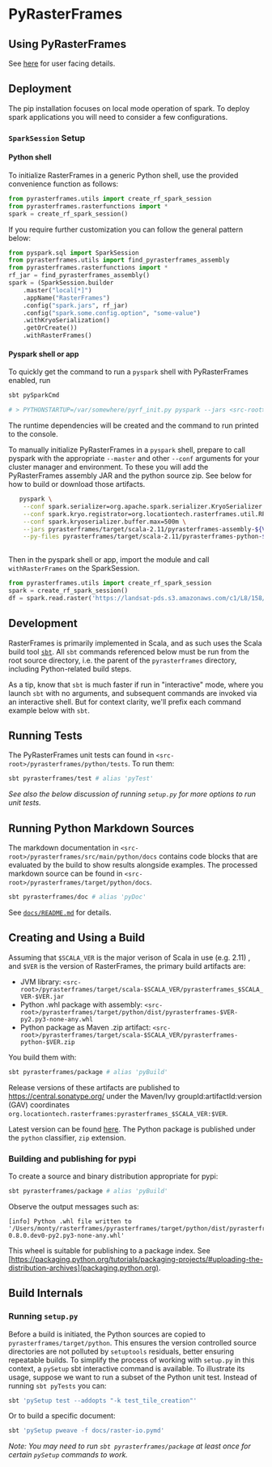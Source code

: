 # PyRasterFrames

## Using PyRasterFrames

See [here](src/main/python/README.md) for user facing details.

## Deployment

The pip installation focuses on local mode operation of spark. To deploy spark applications you will need to consider a few configurations.

### `SparkSession` Setup

#### Python shell


To initialize RasterFrames in a generic Python shell, use the provided convenience function as follows:

```python
from pyrasterframes.utils import create_rf_spark_session
from pyrasterframes.rasterfunctions import *
spark = create_rf_spark_session()
```

If you require further customization you can follow the general pattern below:

```python
from pyspark.sql import SparkSession
from pyrasterframes.utils import find_pyrasterframes_assembly
from pyrasterframes.rasterfunctions import *
rf_jar = find_pyrasterframes_assembly()
spark = (SparkSession.builder
    .master("local[*]")
    .appName("RasterFrames")
    .config("spark.jars", rf_jar)
    .config("spark.some.config.option", "some-value")
    .withKryoSerialization()
    .getOrCreate())
    .withRasterFrames()
```

#### Pyspark shell or app

To quickly get the command to run a `pyspark` shell with PyRasterFrames enabled, run

```bash
sbt pySparkCmd

# > PYTHONSTARTUP=/var/somewhere/pyrf_init.py pyspark --jars <src-root>/pyrasterframes/target/scala-2.11/pyrasterframes-assembly-${VERSION}.jar --py-files <src-root>/pyrasterframes/target/scala-2.11/pyrasterframes-python-${VERSION}.zip
```

The runtime dependencies will be created and the command to run printed to the console.

To manually initialize PyRasterFrames in a `pyspark` shell, prepare to call pyspark with the appropriate `--master` and other `--conf` arguments for your cluster manager and environment. To these you will add the PyRasterFrames assembly JAR and the python source zip. See below for how to build or download those artifacts.

```bash
   pyspark \
    --conf spark.serializer=org.apache.spark.serializer.KryoSerializer \
    --conf spark.kryo.registrator=org.locationtech.rasterframes.util.RFKryoRegistrator \
    --conf spark.kryoserializer.buffer.max=500m \
    --jars pyrasterframes/target/scala-2.11/pyrasterframes-assembly-${VERSION}.jar \
    --py-files pyrasterframes/target/scala-2.11/pyrasterframes-python-${VERSION}.zip
   
```

Then in the pyspark shell or app, import the module and call `withRasterFrames` on the SparkSession.

```python
from pyrasterframes.utils import create_rf_spark_session
spark = create_rf_spark_session()
df = spark.read.raster('https://landsat-pds.s3.amazonaws.com/c1/L8/158/072/LC08_L1TP_158072_20180515_20180604_01_T1/LC08_L1TP_158072_20180515_20180604_01_T1_B5.TIF')
```

## Development

RasterFrames is primarily implemented in Scala, and as such uses the Scala build tool [`sbt`](https://www.scala-sbt.org/).
All `sbt` commands referenced below must be run from the root source directory, i.e. the parent of the `pyrasterframes`
directory, including Python-related build steps.

As a tip, know that `sbt` is much faster if run in "interactive" mode, where you launch `sbt` with no arguments,
and subsequent commands are invoked via an interactive shell. But for context clarity, we'll prefix each command
example below with `sbt`.


## Running Tests

The PyRasterFrames unit tests can found in `<src-root>/pyrasterframes/python/tests`. To run them:

```bash
sbt pyrasterframes/test # alias 'pyTest'
```

*See also the below discussion of running `setup.py` for more options to run unit tests.*

## Running Python Markdown Sources

The markdown documentation in `<src-root>/pyrasterframes/src/main/python/docs` contains code blocks that are evaluated by the build to show results alongside examples. The processed markdown source can be found in `<src-root>/pyrasterframes/target/python/docs`.  

```bash
sbt pyrasterframes/doc # alias 'pyDoc'
```

See [`docs/README.md`](../docs/README.md) for details.


## Creating and Using a Build

Assuming that `$SCALA_VER` is the major verison of Scala in use (e.g. 2.11) , and `$VER` is the version of RasterFrames, 
the primary build artifacts are:

* JVM library: `<src-root>/pyrasterframes/target/scala-$SCALA_VER/pyrasterframes_$SCALA_VER-$VER.jar`
* Python .whl package with assembly: `<src-root>/pyrasterframes/target/python/dist/pyrasterframes-$VER-py2.py3-none-any.whl`
* Python package as Maven .zip artifact: `<src-root>/pyrasterframes/target/scala-$SCALA_VER/pyrasterframes-python-$VER.zip`

You build them with:

```bash
sbt pyrasterframes/package # alias 'pyBuild'
```

Release versions of these artifacts are published to https://central.sonatype.org/ under the Maven/Ivy groupId:artifactId:version (GAV) coordinates
`org.locationtech.rasterframes:pyrasterframes_$SCALA_VER:$VER`.

Latest version can be found [here](https://search.maven.org/search?q=g:org.locationtech.rasterframes). 
The Python package is published under the `python` classifier, `zip` extension.

### Building and publishing for pypi

To create a source and binary distribution appropriate for pypi:

```bash
sbt pyrasterframes/package # alias 'pyBuild'
```

Observe the output messages such as:

    [info] Python .whl file written to '/Users/monty/rasterframes/pyrasterframes/target/python/dist/pyrasterframes-0.8.0.dev0-py2.py3-none-any.whl'
    
This wheel is suitable for publishing to a package index. See [https://packaging.python.org/tutorials/packaging-projects/#uploading-the-distribution-archives](packaging.python.org).

## Build Internals

### Running `setup.py`

Before a build is initiated, the Python sources are copied to `pyrasterframes/target/python`. This ensures the 
version controlled source directories are not polluted by `setuptools` residuals, better ensuring repeatable builds. To
simplify the process of working with `setup.py` in this context, a `pySetup` sbt interactive command is available. To
illustrate its usage, suppose we want to run a subset of the Python unit test. Instead of running `sbt pyTests` you can:

```bash
sbt 'pySetup test --addopts "-k test_tile_creation"'
```

Or to build a specific document:

```bash
sbt 'pySetup pweave -f docs/raster-io.pymd'
```

*Note: You may need to run `sbt pyrasterframes/package` at least once for certain `pySetup` commands to work.*
